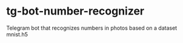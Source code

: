 # tg-bot-number-recognizer
Telegram bot that recognizes numbers in photos based on a dataset mnist.h5

